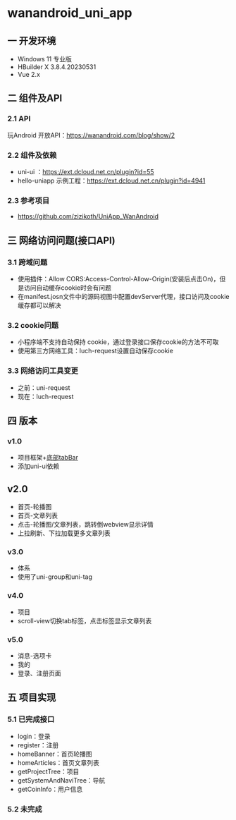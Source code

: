 # wanandroid_uni_app

## 一 开发环境

* Windows 11 专业版
* HBuilder X 3.8.4.20230531
* Vue 2.x

## 二 组件及API

### 2.1 API

玩Android 开放API：https://wanandroid.com/blog/show/2

### 2.2 组件及依赖

* uni-ui ：https://ext.dcloud.net.cn/plugin?id=55
* hello-uniapp 示例工程：https://ext.dcloud.net.cn/plugin?id=4941

### 2.3 参考项目

* https://github.com/zizikoth/UniApp_WanAndroid

## 三 网络访问问题(接口API)

### 3.1 跨域问题

* 使用插件：Allow CORS:Access-Control-Allow-Origin(安装后点击On)，但是访问自动缓存cookie时会有问题
* 在manifest.josn文件中的源码视图中配置devServer代理，接口访问及cookie缓存都可以解决

### 3.2 cookie问题

* 小程序端不支持自动保持 cookie，通过登录接口保存cookie的方法不可取
* 使用第三方网络工具：luch-request设置自动保存cookie

### 3.3 网络访问工具变更

* 之前：uni-request
* 现在：luch-request


## 四 版本

### v1.0

* 项目框架+[底部tabBar][1]
* 添加uni-ui依赖

## v2.0

* 首页-轮播图
* 首页-文章列表
* 点击-轮播图/文章列表，跳转倒webview显示详情
* 上拉刷新、下拉加载更多文章列表

### v3.0 

* 体系
* 使用了uni-group和uni-tag

### v4.0

* 项目
* scroll-view切换tab标签，点击标签显示文章列表

### v5.0

* 消息-选项卡
* 我的
* 登录、注册页面

## 五 项目实现

### 5.1 已完成接口

* login：登录
* register：注册
* homeBanner：首页轮播图
* homeArticles：首页文章列表
* getProjectTree：项目
* getSystemAndNaviTree：导航
* getCoinInfo：用户信息

### 5.2 未完成







[1]:https://uniapp.dcloud.net.cn/collocation/pages.html#tips-tabbar